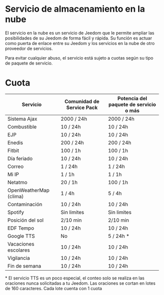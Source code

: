 # Servicio de almacenamiento en la nube

El servicio en la nube es un servicio de Jeedom que le permite ampliar las posibilidades de su Jeedom de forma fácil y rápida. Su función es actuar como puerta de enlace entre su Jeedom y los servicios en la nube de otro proveedor de servicios.

Para evitar cualquier abuso, el servicio está sujeto a cuotas según su tipo de paquete de servicio.

# Cuota 

| Servicio | Comunidad de Service Pack | Potencia del paquete de servicio o más |
| ------- | ---------------------- | -------------------------- |
| Sistema Ajax | 2000 / 24h           |  2000 / 24h                  |
| Combustible   | 10 / 24h             |  10 / 24h                    |
| EJP         | 10 / 24h             |  10 / 24h                    |
| Enedis      | 200 / 24h            |  200 / 24h                   |
| Fitbit      | 100 / 1h             |  100 / 1h                    |
| Día feriado  | 10 / 24h             |  10 / 24h                    |
| Correo        | 1 / 24h              |  1 / 24h                     |
| Mi IP        | 1 / 1h               |  1 / 1h                      |
| Netatmo     | 20 / 1h              |  100 / 1h                    |
| OpenWeatherMap (clima)    | 1 / 4h |  5 / 4h                      |
| Contaminación   | 10 / 24h             |  10 / 24h                    |
| Spotify     | Sin limites      |  Sin limites             |
| Posición del sol   | 2/10 min   |  2/10 min                   |
| EDF Tempo   | 10 / 24h             |  10 / 24h                    |
| Google TTS  | No              |  5 / 24h \*                   |
| Vacaciones escolares  | 10 / 24h       |  10 / 24h                    |
| Vigilancia   | 10 / 24h             |  10 / 24h                    |
| Fin de semana     | 10 / 24h             |  10 / 24h                    |



\* El servicio TTS es un poco especial, el conteo solo se realiza en las oraciones nunca solicitadas a tu Jeedom. Las oraciones se cortan en lotes de 160 caracteres. Cada lote cuenta con 1 cuota
